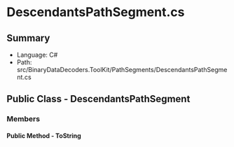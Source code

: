 ﻿# DescendantsPathSegment.cs

## Summary

* Language: C#
* Path: src/BinaryDataDecoders.ToolKit/PathSegments/DescendantsPathSegment.cs

## Public Class - DescendantsPathSegment

### Members

#### Public Method - ToString


